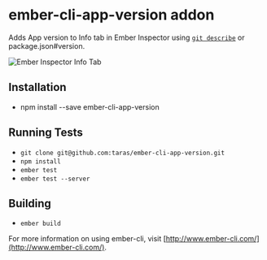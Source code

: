 # ember-cli-app-version addon

Adds App version to Info tab in Ember Inspector using [`git describe`](http://git-scm.com/docs/git-describe) or package.json#version.

![Ember Inspector Info Tab](https://www.evernote.com/shard/s51/sh/c2f52608-bc17-4d5c-ac76-dec044eeb2e2/2f08de0cfb77217502cfc3a9188d84bf/res/3fb1d3d9-d809-48f6-9d3b-6e9a4af29892/skitch.png?resizeSmall&width=832)

## Installation

* npm install --save ember-cli-app-version

## Running Tests

* `git clone git@github.com:taras/ember-cli-app-version.git`
* `npm install`
* `ember test`
* `ember test --server`

## Building

* `ember build`

For more information on using ember-cli, visit [http://www.ember-cli.com/](http://www.ember-cli.com/).
